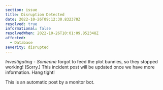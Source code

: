 ```yaml
---
section: issue
title: Disruption Detected
date: 2022-10-26T09:12:30.832370Z
resolved: true
informational: false
resolvedWhen: 2022-10-26T10:01:09.852348Z
affected:
  - Database
severity: disrupted
---
```

*Investigating* - _Someone_ forgot to feed the plot bunnies, so they stopped working! (Sorry.) This incident post will be updated once we have more information. Hang tight!

This is an automatic post by a monitor bot.
        